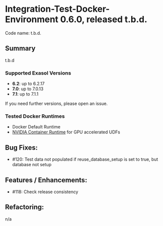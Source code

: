# Integration-Test-Docker-Environment 0.6.0, released t.b.d.

Code name: t.b.d.

## Summary

t.b.d

### Supported Exasol Versions

* **6.2**: up to 6.2.17
* **7.0**: up to 7.0.13
* **7.1**: up to 7.1.1

If you need further versions, please open an issue.

### Tested Docker Runtimes

- Docker Default Runtime
- [NVIDIA Container Runtime](https://github.com/NVIDIA/nvidia-container-runtime) for GPU accelerated UDFs

## Bug Fixes:

 - #120: Test data not populated if reuse_database_setup is set to true, but database not setup

## Features / Enhancements:

 - #118: Check release consistency

## Refactoring:

n/a